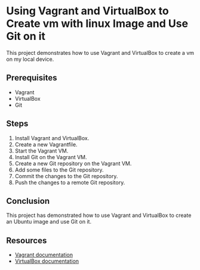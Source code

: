 # Using Vagrant and VirtualBox to Create vm with linux Image and Use Git on it

This project demonstrates how to use Vagrant and VirtualBox to create a vm on my local device.

## Prerequisites

* Vagrant
* VirtualBox
* Git

## Steps

1. Install Vagrant and VirtualBox.
2. Create a new Vagrantfile.
3. Start the Vagrant VM.
4. Install Git on the Vagrant VM.
5. Create a new Git repository on the Vagrant VM.
6. Add some files to the Git repository.
7. Commit the changes to the Git repository.
8. Push the changes to a remote Git repository.

## Conclusion

This project has demonstrated how to use Vagrant and VirtualBox to create an Ubuntu image and use Git on it.

## Resources

* [Vagrant documentation](https://www.vagrantup.com/docs/)
* [VirtualBox documentation](https://www.virtualbox.org/manual/)
